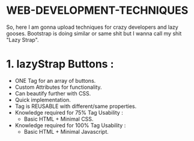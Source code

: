 # WEB-DEVELOPMENT-TECHNIQUES
So, here I am gonna upload techniques for crazy developers and lazy gooses. Bootstrap is doing similar or same shit but I wanna call my shit "Lazy Strap".

# 1. lazyStrap Buttons :
* ONE Tag for an array of buttons.
* Custom Attributes for functionality.
* Can beautify further with CSS.
* Quick implementation.
* Tag is REUSABLE with different/same properties.
* Knowledge required for 75% Tag Usability :
  * Basic HTML + Minimal CSS.
* Knowledge required for 100% Tag Usability :
  * Basic HTML + Minimal Javascript.
